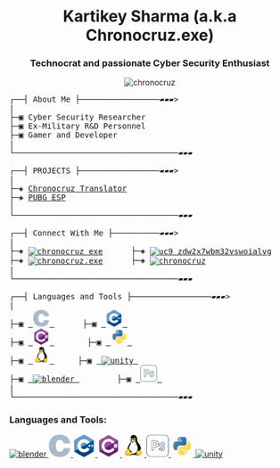 <h1 align="center">Kartikey Sharma (a.k.a Chronocruz.exe)</h1>
<h3 align="center">Technocrat and passionate Cyber Security Enthusiast</h3>

<p align="center"> <img src="https://komarev.com/ghpvc/?username=chronocruz&label=Profile%20views&color=0e75b6&style=flat" alt="chronocruz" /> </p>

<pre>
┌──┤ About Me ├─────────────────▰▰▰>
|
├─▣ Cyber Security Researcher
├─▣ Ex-Military R&D Personnel
├─▣ Gamer and Developer
|
└───────────────────────────────────▰▰▰

┌──┤ PROJECTS ├─────────────────▰▰▰>
|
├─◈ <a href="https://github.com/chronocruz/Chronocruz-Translator" target = "blank">Chronocruz Translator</a>
├─◈ <a href="https://github.com/chronocruz/PUBG-ESP" target = "blank">PUBG ESP</a>
│
└───────────────────────────────────▰▰▰

┌──┤ Connect With Me ├──────────▰▰▰>
|
├─◈ <a href="https://twitter.com/chronocruz_exe" target="blank"><img align="center" src="https://cdn.jsdelivr.net/npm/simple-icons@3.0.1/icons/twitter.svg" alt="chronocruz_exe" height="20" width="30" /></a>		├─◈ <a href="https://www.youtube.com/channel/UC9_zDw2x7WBM32VSwoiALvg" target="blank"><img align="center" src="https://cdn.jsdelivr.net/npm/simple-icons@3.0.1/icons/youtube.svg" alt="uc9_zdw2x7wbm32vswoialvg" height="20" width="30" /></a>
├─◈ <a href="https://instagram.com/chronocruz.exe" target="blank"><img align="center" src="https://cdn.jsdelivr.net/npm/simple-icons@3.0.1/icons/instagram.svg" alt="chronocruz.exe" height="20" width="30" /></a>		├─◈ <a href="https://linkedin.com/in/chronocruz/" target="blank"><img align="center" src="https://cdn.jsdelivr.net/npm/simple-icons@3.0.1/icons/linkedin.svg" alt="chronocruz" height="20" width="30" /></a>
|
└───────────────────────────────────▰▰▰

┌──┤ Languages and Tools ├─────────────────▰▰▰>
|
├─▣ <a href="https://www.cprogramming.com/" target="_blank"> <img src="https://raw.githubusercontent.com/devicons/devicon/master/icons/c/c-original.svg" alt="c" width="30" height="30"/> </a>		├─▣ <a href="https://www.w3schools.com/cpp/" target="_blank"> <img src="https://raw.githubusercontent.com/devicons/devicon/master/icons/cplusplus/cplusplus-original.svg" alt="cplusplus" width="30" height="30"/> </a>
├─▣ <a href="https://www.w3schools.com/cs/" target="_blank"> <img src="https://raw.githubusercontent.com/devicons/devicon/master/icons/csharp/csharp-original.svg" alt="csharp" width="30" height="30"/> </a>		├─▣ <a href="https://www.python.org" target="_blank"> <img src="https://raw.githubusercontent.com/devicons/devicon/master/icons/python/python-original.svg" alt="python" width="30" height="30"/> </a>
├─▣ <a href="https://www.linux.org/" target="_blank"> <img src="https://raw.githubusercontent.com/devicons/devicon/master/icons/linux/linux-original.svg" alt="linux" width="30" height="30"/> </a>		├─▣ <a href="https://unity.com/" target="_blank"> <img src="https://www.vectorlogo.zone/logos/unity3d/unity3d-icon.svg" alt="unity" width="30" height="30"/> </a>
├─▣ <a href="https://www.blender.org/" target="_blank"> <img src="https://download.blender.org/branding/community/blender_community_badge_white.svg" alt="blender" width="30" height="30"/> </a>		├─▣ <a href="https://www.photoshop.com/en" target="_blank"> <img src="https://raw.githubusercontent.com/devicons/devicon/master/icons/photoshop/photoshop-line.svg" alt="photoshop" width="30" height="30"/> </a>
|
└───────────────────────────────────▰▰▰
</pre>

<h3 align="left">Languages and Tools:</h3>
<p align="left"> <a href="https://www.blender.org/" target="_blank"> <img src="https://download.blender.org/branding/community/blender_community_badge_white.svg" alt="blender" width="40" height="40"/> </a> <a href="https://www.cprogramming.com/" target="_blank"> <img src="https://raw.githubusercontent.com/devicons/devicon/master/icons/c/c-original.svg" alt="c" width="40" height="40"/> </a> <a href="https://www.w3schools.com/cpp/" target="_blank"> <img src="https://raw.githubusercontent.com/devicons/devicon/master/icons/cplusplus/cplusplus-original.svg" alt="cplusplus" width="40" height="40"/> </a> <a href="https://www.w3schools.com/cs/" target="_blank"> <img src="https://raw.githubusercontent.com/devicons/devicon/master/icons/csharp/csharp-original.svg" alt="csharp" width="40" height="40"/> </a> <a href="https://www.linux.org/" target="_blank"> <img src="https://raw.githubusercontent.com/devicons/devicon/master/icons/linux/linux-original.svg" alt="linux" width="40" height="40"/> </a> <a href="https://www.photoshop.com/en" target="_blank"> <img src="https://raw.githubusercontent.com/devicons/devicon/master/icons/photoshop/photoshop-line.svg" alt="photoshop" width="40" height="40"/> </a> <a href="https://www.python.org" target="_blank"> <img src="https://raw.githubusercontent.com/devicons/devicon/master/icons/python/python-original.svg" alt="python" width="40" height="40"/> </a> <a href="https://unity.com/" target="_blank"> <img src="https://www.vectorlogo.zone/logos/unity3d/unity3d-icon.svg" alt="unity" width="40" height="40"/> </a> </p>
